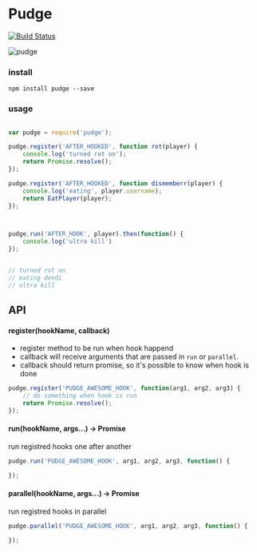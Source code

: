 # Pudge

[![Build Status](https://semaphoreci.com/api/v1/projects/5bcbf059-07fd-4b8f-afb2-e54537f1fb70/539259/badge.svg)](https://semaphoreci.com/gorangajic/pudge-2)

![pudge](http://i.imgur.com/3I2ISik.png)


### install

```
npm install pudge --save
```


### usage
```javascript

var pudge = require('pudge');

pudge.register('AFTER_HOOKED', function rot(player) {
    console.log('turned rot on');
    return Promise.resolve();
});

pudge.register('AFTER_HOOKED', function dismemberr(player) {
    console.log('eating', player.username);
    return EatPlayer(player);
});



pudge.run('AFTER_HOOK', player).then(function() {
    console.log('ultra kill')
});


// turned rot on
// eating dendi
// ultra kill
```


## API

#### register(hookName, callback)

- register method to be run when hook happend
- callback will receive arguments that are passed in ```run``` or ```parallel```.
- callback should return promise, so it's possible to know when hook is done

```javascript
pudge.register('PUDGE_AWESOME_HOOK', function(arg1, arg2, arg3) {
    // do something when hook is run
    return Promise.resolve();
});
```

#### run(hookName, args...) -> Promise

run registred hooks one after another

```javascript
pudge.run('PUDGE_AWESOME_HOOK', arg1, arg2, arg3, function() {

});
```

#### parallel(hookName, args...) -> Promise

run registred hooks in parallel

```javascript
pudge.parallel('PUDGE_AWESOME_HOOK', arg1, arg2, arg3, function() {

});
```



